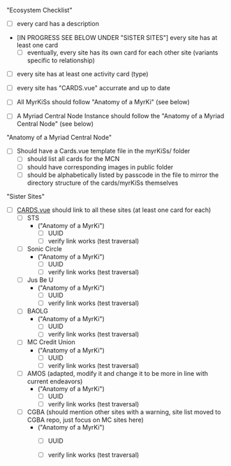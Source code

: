 
"Ecosystem Checklist"
- [ ] every card has a description
- [IN PROGRESS SEE BELOW UNDER "SISTER SITES"] every site has at least one card
    - [ ] eventually, every site has its own card for each other site (variants specific to relationship)
- [ ] every site has at least one activity card (type)
- [ ] every site has "CARDS.vue" accurrate and up to date
- [ ] All MyrKiSs should follow "Anatomy of a MyrKi" (see below)
- [ ] A Myriad Central Node Instance should follow the "Anatomy of a Myriad Central Node" (see below)





"Anatomy of a Myriad Central Node"
- [ ] Should have a Cards.vue template file in the myrKiSs/ folder
    - [ ] should list all cards for the MCN
    - [ ] should have corresponding images in public folder
    - [ ] should be alphabetically listed by passcode in the file to mirror the directory structure of the cards/myrKiSs themselves

"Sister Sites"
- [ ] [CARDS.vue](./src/pages/myrKiSs/CARDS.vue) should link to all these sites (at least one card for each)
    - [ ] STS 
        - ("Anatomy of a MyrKi")
            - [ ] UUID
            - [ ] verify link works (test traversal)
    - [ ] Sonic Circle 
        - ("Anatomy of a MyrKi")
            - [ ] UUID
            - [ ] verify link works (test traversal)
    - [ ] Jus Be U 
        - ("Anatomy of a MyrKi")
            - [ ] UUID
            - [ ] verify link works (test traversal)
    - [ ] BAOLG 
        - ("Anatomy of a MyrKi")
            - [ ] UUID
            - [ ] verify link works (test traversal)
    - [ ] MC Credit Union 
        - ("Anatomy of a MyrKi")
            - [ ] UUID
            - [ ] verify link works (test traversal)
    - [ ] AMOS (adapted, modify it and change it to be more in line with current endeavors) 
        - ("Anatomy of a MyrKi")
            - [ ] UUID
            - [ ] verify link works (test traversal)
    - [ ] CGBA (should mention other sites with a warning, site list moved to CGBA repo, just focus on MC sites here) 
        - ("Anatomy of a MyrKi")
            - [ ] UUID
            - [ ] verify link works (test traversal)
            
        

